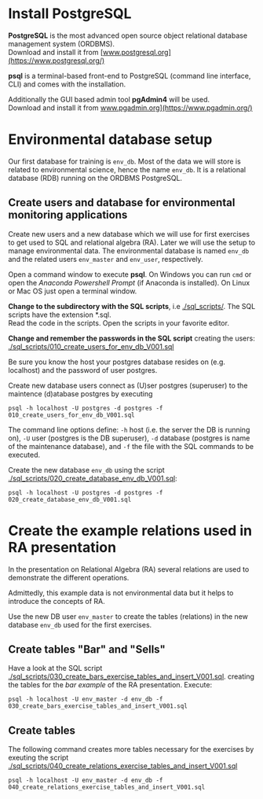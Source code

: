 # Install PostgreSQL #

**PostgreSQL** is the most advanced open source object relational database management system (ORDBMS).
<br>Download and install it from [www.postgresql.org](https://www.postgresql.org/)

**psql** is a terminal-based front-end to PostgreSQL (command line interface, CLI) and comes with the installation. 

Additionally the GUI based admin tool **pgAdmin4** will be used.
<br>Download and install it from www.pgadmin.org](https://www.pgadmin.org/)

# Environmental database setup #

Our first database for training is `env_db`. Most of the data we will store is related to environmental science, hence the name `env_db`. It is a relational database (RDB) running on the ORDBMS PostgreSQL.


## Create users and database for environmental monitoring applications ##

Create new users and a new database which we will use for first exercises to get used to SQL and relational algebra (RA). Later we will use the setup to manage environmental data. The environmental database is named `env_db` and the related users `env_master` and `env_user`, respectively.

Open a command window to execute **psql**. On Windows you can run `cmd` or open the *Anaconda Powershell Prompt* (if Anaconda is installed). On Linux or Mac OS just open a terminal window.

**Change to the subdirectory with the SQL scripts**, i.e [./sql_scripts/](./sql_scripts/). The SQL scripts have the extension \*.sql.
<br>Read the code in the scripts. Open the scripts in your favorite editor.

**Change and remember the passwords in the SQL script** creating the users: [./sql_scripts/010_create_users_for_env_db_V001.sql](./sql_scripts/010_create_users_for_env_db_V001.sql)

Be sure you know the host your postgres database resides on (e.g. localhost) and the password of user postgres.

Create new database users connect as (U)ser postgres (superuser) to the maintence (d)atabase postgres by executing

	psql -h localhost -U postgres -d postgres -f 010_create_users_for_env_db_V001.sql

The command line options define: `-h` host (i.e. the server the DB is running on), `-U` user (postgres is the DB superuser), `-d` database (postgres is name of the maintenance database), and `-f` the file with the SQL commands to be executed.

Create the new database `env_db` using the script [./sql_scripts/020_create_database_env_db_V001.sql](./sql_scripts/020_create_database_env_db_V001.sql):

	psql -h localhost -U postgres -d postgres -f 020_create_database_env_db_V001.sql

# Create the example relations used in RA presentation #

In the presentation on Relational Algebra (RA) several relations are used to demonstrate the different operations.  

Admittedly, this example data is not environmental data but it helps to introduce the concepts of RA.

Use the new DB user `env_master` to create the tables (relations) in the new database `env_db` used for the first exercises.

## Create tables "Bar" and "Sells"

Have a look at the SQL script [./sql_scripts/030_create_bars_exercise_tables_and_insert_V001.sql](./sql_scripts/030_create_bars_exercise_tables_and_insert_V001.sql). creating the tables for the _bar example_ of the RA presentation. Execute:

	psql -h localhost -U env_master -d env_db -f 030_create_bars_exercise_tables_and_insert_V001.sql


## Create tables 

The following command creates more tables necessary for the exercises by exeuting the script [./sql_scripts/040_create_relations_exercise_tables_and_insert_V001.sql](./sql_scripts/040_create_relations_exercise_tables_and_insert_V001.sql) 

	psql -h localhost -U env_master -d env_db -f 040_create_relations_exercise_tables_and_insert_V001.sql

